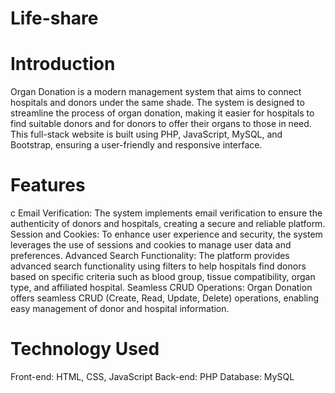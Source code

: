 # Life-share

# Introduction
Organ Donation is a modern management system that aims to connect hospitals and donors under the same shade. The system is designed to streamline the process of organ donation, making it easier for hospitals to find suitable donors and for donors to offer their organs to those in need. This full-stack website is built using PHP, JavaScript, MySQL, and Bootstrap, ensuring a user-friendly and responsive interface.
# Features
c
Email Verification: The system implements email verification to ensure the authenticity of donors and hospitals, creating a secure and reliable platform.
Session and Cookies: To enhance user experience and security, the system leverages the use of sessions and cookies to manage user data and preferences.
Advanced Search Functionality: The platform provides advanced search functionality using filters to help hospitals find donors based on specific criteria such as blood group, tissue compatibility, organ type, and affiliated hospital.
Seamless CRUD Operations: Organ Donation offers seamless CRUD (Create, Read, Update, Delete) operations, enabling easy management of donor and hospital information.
# Technology Used
Front-end: HTML, CSS, JavaScript
Back-end: PHP
Database: MySQL
